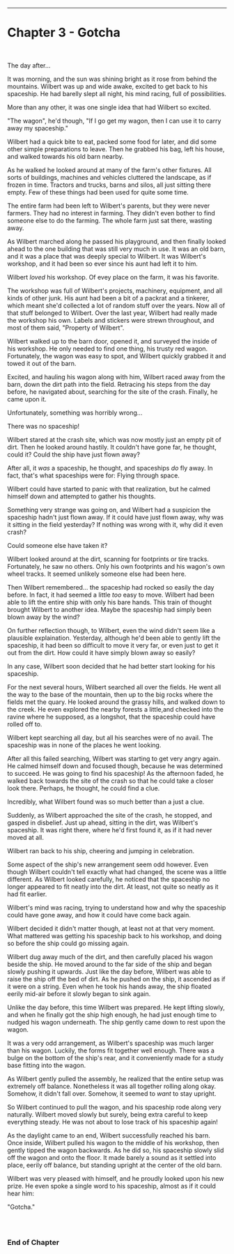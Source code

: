 ------------------------------------------------------------------

<a id="Story--Main--Chapter--Gotcha"></a>
Chapter 3 - Gotcha
======================
<br>

The day after...

It was morning, and the sun was shining bright as it rose from behind the mountains. Wilbert was up and wide awake, excited to get back to his spaceship. He had barelly slept all night, his mind racing, full of possibilities.

More than any other, it was one single idea that had Wilbert so excited.

"The wagon", he'd though, "If I go get my wagon, then I can use it to carry away my spaceship."


Wilbert had a quick bite to eat, packed some food for later, and did some other simple preparations to leave. Then he grabbed his bag, left his house, and walked towards his old barn nearby.

As he walked he looked around at many of the farm's other fixtures. All sorts of buildings, machines and vehicles cluttered the landscape, as if frozen in time.  Tractors and trucks, barns and silos, all just sitting there empty. Few of these things had been used for quite some time.

The entire farm had been left to Wilbert's parents, but they were never farmers. They had no interest in farming. They didn't even bother to find someone else to do the farming. The whole farm just sat there, wasting away.

As Wilbert marched along he passed his playground, and then finally looked ahead to the one building that was still very much in use. It was an old barn, and it was a place that was deeply special to Wilbert. It was Wilbert's workshop, and it had been so ever since his aunt had left it to him.

Wilbert *loved* his workshop. Of evey place on the farm, it was his favorite.

The workshop was full of Wilbert's projects, machinery, equipment, and all kinds of other junk. His aunt had been a bit of a packrat and a tinkerer, which meant she'd collected a lot of random stuff over the years. Now all of that stuff belonged to Wilbert. Over the last year, Wilbert had really made the workshop his own. Labels and stickers were strewn throughout, and most of them said, "Property of Wilbert".


Wilbert walked up to the barn door, opened it, and surveyed the inside of his workshop. He only needed to find one thing, his trusty red wagon. Fortunately, the wagon was easy to spot, and Wilbert quickly grabbed it and towed it out of the barn.

Excited, and hauling his wagon along with him, Wilbert raced away from the barn, down the dirt path into the field. Retracing his steps from the day before, he navigated about, searching for the site of the crash. Finally, he came upon it.

Unfortunately, something was horribly wrong...

There was no spaceship!

Wilbert stared at the crash site, which was now mostly just an empty pit of dirt. Then he looked around hastily. It couldn't have gone far, he thought, could it? Could the ship have just flown away?

After all, it *was* a spaceship, he thought, and spaceships *do* fly away. In fact, that's what spaceships were for: Flying through space.

Wilbert could have started to panic with that realization, but he calmed himself down and attempted to gather his thoughts.

Something very strange was going on, and Wilbert had a suspicion the spaceship hadn't just flown away. If it could have just flown away, why was it sitting in the field yesterday? If nothing was wrong with it, why did it even crash?

Could someone else have taken it?

Wilbert looked around at the dirt, scanning for footprints or tire tracks. Fortunately, he saw no others. Only his own footprints and his wagon's own wheel tracks. It seemed unlikely someone else had been here.

Then Wilbert remembered... the spaceship had rocked so easily the day before. In fact, it had seemed a little *too* easy to move. Wilbert had been able to lift the entire ship with only his bare hands. This train of thought brought Wilbert to another idea. Maybe the spaceship had simply been blown away by the wind?

On further reflection though, to Wilbert, even the wind didn't seem like a plausible explaination. Yesterday, although he'd been able to gently lift the spaceship, it had been so difficult to move it very far, or even just to get it out from the dirt. How could it have simply blown away so easily?

In any case, Wilbert soon decided that he had better start looking for his spaceship.

For the next several hours, Wilbert searched all over the fields. He went all the way to the base of the mountain, then up to the big rocks where the fields met the quary. He looked around the grassy hills, and walked down to the creek. He even explored the nearby forests a little,and checked into the ravine where he supposed, as a longshot, that the spaceship could have rolled off to.

Wilbert kept searching all day, but all his searches were of no avail. The spaceship was in none of the places he went looking.

After all this failed searching, Wilbert was starting to get very angry again. He calmed himself down and focused though, because he was determined to succeed. He was going to find his spaceship! As the afternoon faded, he walked back towards the site of the crash so that he could take a closer look there. Perhaps, he thought, he could find a clue.

Incredibly, what Wilbert found was so much better than a just a clue.

Suddenly, as Wilbert approached the site of the crash, he stopped, and gasped in disbelief. Just up ahead, sitting in the dirt, was Wilbert's spaceship. It was right there, where he'd first found it, as if it had never moved at all.

Wilbert ran back to his ship, cheering and jumping in celebration.

Some aspect of the ship's new arrangement seem odd however. Even though Wilbert couldn't tell exactly what had changed, the scene was a little different. As Wilbert looked carefully, he noticed that the spaceship no longer appeared to fit neatly into the dirt. At least, not quite so neatly as it had fit earlier.

Wilbert's mind was racing, trying to understand how and why the spaceship could have gone away, and how it could have come back again.

Wilbert decided it didn't matter though, at least not at that very moment.  What mattered was getting his spaceship back to his workshop, and doing so before the ship could go missing again.

Wilbert dug away much of the dirt, and then carefully placed his wagon beside the ship. He moved around to the far side of the ship and began slowly pushing it upwards. Just like the day before, Wilbert was able to raise the ship off the bed of dirt. As he pushed on the ship, it ascended as if it were on a string. Even when he took his hands away, the ship floated eerily mid-air before it slowly began to sink again.

Unlike the day before, this time Wilbert was prepared. He kept lifting slowly, and when he finally got the ship high enough, he had just enough time to nudged his wagon underneath. The ship gently came down to rest upon the wagon.

It was a very odd arrangement, as Wilbert's spaceship was much larger than his wagon. Luckily, the forms fit together well enough. There was a bulge on the bottom of the ship's rear, and it conveniently made for a study base fitting into the wagon.

As Wilbert gently pulled the assembly, he realized that the entire setup was extremely off balance. Nonetheless it was all together rolling along okay. Somehow, it didn't fall over. Somehow, it seemed to *want* to stay upright.

So Wilbert continued to pull the wagon, and his spaceship rode along very naturally. Wilbert moved slowly but surely, being extra careful to keep everything steady. He was not about to lose track of his spaceship again!

As the daylight came to an end, Wilbert successfully reached his barn. Once inside, Wilbert pulled his wagon to the middle of his workshop, then gently tipped the wagon backwards. As he did so, his spaceship slowly slid off the wagon and onto the floor. It made barely a sound as it settled into place, eerily off balance, but standing upright at the center of the old barn.

Wilbert was very pleased with himself, and he proudly looked upon his new prize. He even spoke a single word to his spaceship, almost as if it could hear him:

"Gotcha."



### <br><br>End of Chapter
